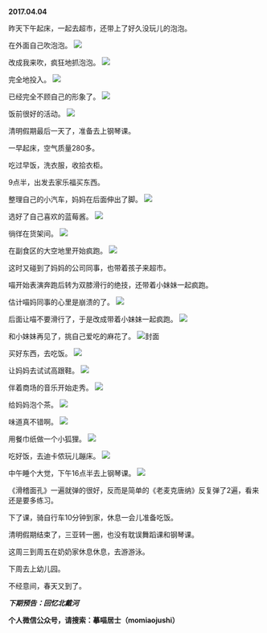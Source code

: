 
          
**2017.04.04**

昨天下午起床，一起去超市，还带上了好久没玩儿的泡泡。

在外面自己吹泡泡。
![](https://pic3.zhimg.com/v2-40a106fdf6cfe7d6ec26ac4c4880e2f1.jpg)


改成我来吹，疯狂地抓泡泡。
![](https://pic2.zhimg.com/v2-a875236899849c3e008129317ff45d03.jpg)


完全地投入。
![](https://pic3.zhimg.com/v2-8b809ef5cf32c11458d239518a1109ae.jpg)


已经完全不顾自己的形象了。
![](https://pic1.zhimg.com/v2-9b339c6f805b5ccfb01530b0d606b3b7.jpg)


饭前很好的活动。
![](https://pic1.zhimg.com/v2-e9d015ac87d798b0f4c0aa738cb8866a.jpg)


清明假期最后一天了，准备去上钢琴课。

一早起床，空气质量280多。

吃过早饭，洗衣服，收拾衣柜。

9点半，出发去家乐福买东西。

整理自己的小汽车，妈妈在后面伸出了脚。
![](https://pic4.zhimg.com/v2-25a0dd21cf4e8ce39a7af69c433c2d6d.jpg)


选好了自己喜欢的蓝莓酱。
![](https://pic3.zhimg.com/v2-0f371a9def7dcc17ca73474c9ed0ee81.jpg)


徜徉在货架间。
![](https://pic4.zhimg.com/v2-181ea609546927ab510391e8754507c4.jpg)


在副食区的大空地里开始疯跑。
![](https://pic4.zhimg.com/v2-8e9c6544dcc22b60795901001310b359.jpg)


这时又碰到了妈妈的公司同事，也带着孩子来超市。

喵开始表演奔跑后转为双膝滑行的绝技，还带着小妹妹一起疯跑。

估计喵妈同事的心里是崩溃的了。
![](https://pic3.zhimg.com/v2-9265483fe57e66774b7fc1daa26f98fc.jpg)


后面让喵不要滑行了，于是改成带着小妹妹一起疯跑。
![](https://pic1.zhimg.com/v2-1633196d9d5a32ffab412f97274894f1.jpg)


和小妹妹再见了，挑自己爱吃的麻花了。
![](https://pic3.zhimg.com/v2-63fe12b1b440c3755d532b47c5a6d34e.jpg)封面


买好东西，去吃饭。
![](https://pic2.zhimg.com/v2-13367bd3cea82179cd1bf0e575fc44e1.jpg)


让妈妈去试试高跟鞋。
![](https://pic1.zhimg.com/v2-bc7737b29b3abdfdd3c9ac29566b77ad.jpg)


伴着商场的音乐开始走秀。
![](https://pic1.zhimg.com/v2-f7c87dceb80b468faf54b5a1a0ae82d8.jpg)


给妈妈泡个茶。
![](https://pic4.zhimg.com/v2-4d3dee058ee6fe60bbd19edcd49be153.jpg)


味道真不错啊。
![](https://pic4.zhimg.com/v2-145db36cc863d76dd3b19a25a3f4e68a.jpg)


用餐巾纸做一个小狐狸。
![](https://pic4.zhimg.com/v2-bc4048220346b6dcbbad03e9216aefff.jpg)


吃好饭，去迪卡侬玩儿蹦床。
![](https://pic3.zhimg.com/v2-d860c5efe33c4acd9d9b2724f6da00f3.jpg)


中午睡个大觉，下午16点半去上钢琴课。
![](https://pic2.zhimg.com/v2-6f44506ea0a067284d1f61eca5f6ec69.jpg)


《滑稽面孔》一遍就弹的很好，反而是简单的《老麦克唐纳》反复弹了2遍，看来还是要多练习。

下了课，骑自行车10分钟到家，休息一会儿准备吃饭。

清明假期结束了，三亚转一圈，也没有耽误舞蹈课和钢琴课。

这周三到周五在奶奶家休息休息，去游游泳。

下周去上幼儿园。

不经意间，春天又到了。


***下期预告：回忆北戴河***


**个人微信公众号，请搜索：摹喵居士（momiaojushi）**

        